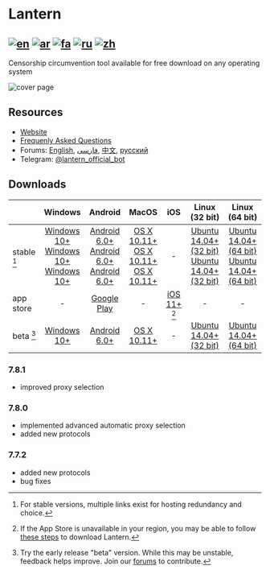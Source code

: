 # Lantern
[![en](https://github.com/getlantern/lantern/blob/jay/readme-refresh/resources/English.svg)](README.md)
[![ar](https://github.com/getlantern/lantern/blob/jay/readme-refresh/resources/Arabic.svg)](README.ar.md)
[![fa](https://github.com/getlantern/lantern/blob/jay/readme-refresh/resources/Farsi.svg)](README.fa.md)
[![ru](https://github.com/getlantern/lantern/blob/jay/readme-refresh/resources/Russian.svg)](README.ru.md)
[![zh](https://github.com/getlantern/lantern/blob/jay/readme-refresh/resources/Chinese.svg)](README.zh.md)
---
Censorship circumvention tool available for free download on any operating system

![cover page](cover_page.png)

## Resources
- [Website](https://lantern.io)
- [Frequenly Asked Questions](https://lantern.io/faq)
- Forums: [English](https://github.com/getlantern/lantern-forum-en/discussions), [فارسی](https://github.com/getlantern/lantern-forum-fa/discussions), [中文](https://github.com/getlantern/lantern-forum-cn/discussions), [русский](https://github.com/getlantern/lantern-forum-ru/discussions)
- Telegram: [@lantern_official_bot](https://t.me/lantern_official_bot)

## Downloads
|              | Windows | Android | MacOS | iOS   | Linux (32 bit) | Linux (64 bit)
| :---         | :---:   | :---:   | :---: | :---: | :---:          | :---:
| stable [^choices]      | [Windows 10+](https://gitlab.com/getlantern/lantern-binaries-mirror/-/raw/master/lantern-installer.exe) <br> [Windows 10+](https://github.com/getlantern/lantern-binaries/raw/main/lantern-installer.exe) <br> [Windows 10+](https://s3.amazonaws.com/lantern/lantern-installer.exe) | [Android 6.0+](https://gitlab.com/getlantern/lantern-binaries-mirror/-/raw/master/lantern-installer.apk) <br> [Android 6.0+](https://s3.amazonaws.com/lantern/lantern-installer.apk) <br> [Android 6.0+](https://github.com/getlantern/lantern-binaries/raw/main/lantern-installer.apk) | [OS X 10.11+](https://gitlab.com/getlantern/lantern-binaries-mirror/-/raw/master/lantern-installer.dmg) <br> [OS X 10.11+](https://github.com/getlantern/lantern-binaries/raw/main/lantern-installer.dmg) <br> [OS X 10.11+](https://s3.amazonaws.com/lantern/lantern-installer.dmg) | \- | [Ubuntu 14.04+ (32 bit)](https://github.com/getlantern/lantern-binaries/raw/main/lantern-installer-32-bit.deb) <br> [Ubuntu 14.04+ (32 bit)](https://s3.amazonaws.com/lantern/lantern-installer-32-bit.deb) | [Ubuntu 14.04+ (64 bit)](https://github.com/getlantern/lantern-binaries/raw/main/lantern-installer-64-bit.deb) <br> [Ubuntu 14.04+ (64 bit)](https://s3.amazonaws.com/lantern/lantern-installer-64-bit.deb) |
| app store    |  \-     | [Google Play](https://play.google.com/store/apps/details?id=org.getlantern.lantern) | \- | [iOS 11+](https://apps.apple.com/app/id1457872372?l=zh_cn) [^ios] | \- | \- |
| beta [^beta] | [Windows 10+](https://github.com/getlantern/lantern-binaries/raw/main/lantern-installer-preview.exe) | [Android 6.0+](https://github.com/getlantern/lantern-binaries/raw/main/lantern-installer-preview.apk) | [OS X 10.11+](https://github.com/getlantern/lantern-binaries/raw/main/lantern-installer-preview.dmg) | \- | [Ubuntu 14.04+ (32 bit)](https://github.com/getlantern/lantern-binaries/raw/main/lantern-installer-preview-32-bit.deb) | [Ubuntu 14.04+ (64 bit)](https://github.com/getlantern/lantern-binaries/raw/main/lantern-installer-preview-64-bit.deb)

[^choices]: For stable versions, multiple links exist for hosting redundancy and choice.
[^beta]: Try the early release "beta" version. While this may be unstable, feedback helps improve. Join our [forums](#resources) to contribute.
[^ios]: If the App Store is unavailable in your region, you may be able to follow [these steps](https://lantern.io/faq#use-2) to download Lantern.

### 7.8.1
  - improved proxy selection

### 7.8.0
  - implemented advanced automatic proxy selection
  - added new protocols

### 7.7.2
  - added new protocols
  - bug fixes
